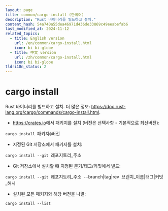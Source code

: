 ```yaml
---
layout: page
title: common/cargo-install (한국어)
description: "Rust 바이너리를 빌드하고 설치."
content_hash: 54a740a55dea46971d436de33869c49eeabefab6
last_modified_at: 2024-11-12
related_topics:
  - title: English version
    url: /en/common/cargo-install.html
    icon: bi bi-globe
  - title: 中文 version
    url: /zh/common/cargo-install.html
    icon: bi bi-globe
tldri18n_status: 2
---
```

# cargo install

Rust 바이너리를 빌드하고 설치.
더 많은 정보: <https://doc.rust-lang.org/cargo/commands/cargo-install.html>.

- <https://crates.io>에서 패키지를 설치 (버전은 선택사항 - 기본적으로 최신버전):

`cargo install `<span class="tldr-var badge badge-pill bg-dark-lm bg-white-dm text-white-lm text-dark-dm font-weight-bold">패키지</span>`@`<span class="tldr-var badge badge-pill bg-dark-lm bg-white-dm text-white-lm text-dark-dm font-weight-bold">버전</span>

- 지정된 Git 저장소에서 패키지를 설치:

`cargo install --git `<span class="tldr-var badge badge-pill bg-dark-lm bg-white-dm text-white-lm text-dark-dm font-weight-bold">레포지토리_주소</span>

- Git 저장소에서 설치할 떄 지정된 분기/태그/커밋에서 빌드:

`cargo install --git `<span class="tldr-var badge badge-pill bg-dark-lm bg-white-dm text-white-lm text-dark-dm font-weight-bold">레포지토리_주소</span>` --`<span class="tldr-var badge badge-pill bg-dark-lm bg-white-dm text-white-lm text-dark-dm font-weight-bold">branch|tag|rev</span>` `<span class="tldr-var badge badge-pill bg-dark-lm bg-white-dm text-white-lm text-dark-dm font-weight-bold">브랜치_이름|태그|커밋_해시</span>

- 설치된 모든 패키지와 해당 버전을 나열:

`cargo install --list`
